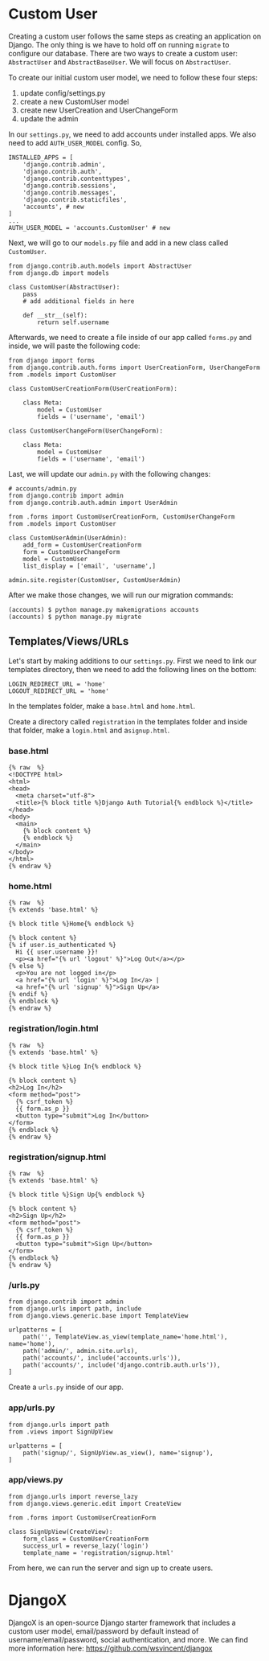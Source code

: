 # Custom User

Creating a custom user follows the same steps as creating an application on Django. The only thing is we have to hold off on running `migrate` to configure our database. There are two ways to create a custom user: `AbstractUser` and `AbstractBaseUser`. We will focus on `AbstractUser`.

To create our initial custom user model, we need to follow these four steps:

1. update config/settings.py
2. create a new CustomUser model
3. create new UserCreation and UserChangeForm
4. update the admin

In our `settings.py`, we need to add accounts under installed apps. We also need to add `AUTH_USER_MODEL` config. So,

```
INSTALLED_APPS = [
    'django.contrib.admin',
    'django.contrib.auth',
    'django.contrib.contenttypes',
    'django.contrib.sessions',
    'django.contrib.messages',
    'django.contrib.staticfiles',
    'accounts', # new
]
...
AUTH_USER_MODEL = 'accounts.CustomUser' # new
```

Next, we will go to our `models.py` file and add in a new class called `CustomUser`.

```
from django.contrib.auth.models import AbstractUser
from django.db import models

class CustomUser(AbstractUser):
    pass
    # add additional fields in here

    def __str__(self):
        return self.username
```

Afterwards, we need to create a file inside of our app called `forms.py` and inside, we will paste the following code:

```
from django import forms
from django.contrib.auth.forms import UserCreationForm, UserChangeForm
from .models import CustomUser

class CustomUserCreationForm(UserCreationForm):

    class Meta:
        model = CustomUser
        fields = ('username', 'email')

class CustomUserChangeForm(UserChangeForm):

    class Meta:
        model = CustomUser
        fields = ('username', 'email')
```

Last, we will update our `admin.py` with the following changes:

```
# accounts/admin.py
from django.contrib import admin
from django.contrib.auth.admin import UserAdmin

from .forms import CustomUserCreationForm, CustomUserChangeForm
from .models import CustomUser

class CustomUserAdmin(UserAdmin):
    add_form = CustomUserCreationForm
    form = CustomUserChangeForm
    model = CustomUser
    list_display = ['email', 'username',]

admin.site.register(CustomUser, CustomUserAdmin)
```
After we make those changes, we will run our migration commands:

```
(accounts) $ python manage.py makemigrations accounts
(accounts) $ python manage.py migrate
```
## Templates/Views/URLs

Let's start by making additions to our `settings.py`. First we need to link our templates directory, then we need to add the following lines on the bottom:

```
LOGIN_REDIRECT_URL = 'home'
LOGOUT_REDIRECT_URL = 'home'
```

In the templates folder, make a `base.html` and `home.html`.

Create a directory called `registration` in the templates folder and inside that folder, make a `login.html` and a`signup.html`. 

### base.html

```
{% raw  %}
<!DOCTYPE html>
<html>
<head>
  <meta charset="utf-8">
  <title>{% block title %}Django Auth Tutorial{% endblock %}</title>
</head>
<body>
  <main>
    {% block content %}
    {% endblock %}
  </main>
</body>
</html>
{% endraw %}
```

### home.html

```
{% raw  %}
{% extends 'base.html' %}

{% block title %}Home{% endblock %}

{% block content %}
{% if user.is_authenticated %}
  Hi {{ user.username }}!
  <p><a href="{% url 'logout' %}">Log Out</a></p>
{% else %}
  <p>You are not logged in</p>
  <a href="{% url 'login' %}">Log In</a> |
  <a href="{% url 'signup' %}">Sign Up</a>
{% endif %}
{% endblock %}
{% endraw %}
```

### registration/login.html

```
{% raw  %}
{% extends 'base.html' %}

{% block title %}Log In{% endblock %}

{% block content %}
<h2>Log In</h2>
<form method="post">
  {% csrf_token %}
  {{ form.as_p }}
  <button type="submit">Log In</button>
</form>
{% endblock %}
{% endraw %}
```

### registration/signup.html

```
{% raw  %}
{% extends 'base.html' %}

{% block title %}Sign Up{% endblock %}

{% block content %}
<h2>Sign Up</h2>
<form method="post">
  {% csrf_token %}
  {{ form.as_p }}
  <button type="submit">Sign Up</button>
</form>
{% endblock %}
{% endraw %}
```

### /urls.py

```
from django.contrib import admin
from django.urls import path, include
from django.views.generic.base import TemplateView

urlpatterns = [
    path('', TemplateView.as_view(template_name='home.html'), name='home'),
    path('admin/', admin.site.urls),
    path('accounts/', include('accounts.urls')),
    path('accounts/', include('django.contrib.auth.urls')),
]
```

Create a `urls.py` inside of our app.

### app/urls.py
```
from django.urls import path
from .views import SignUpView

urlpatterns = [
    path('signup/', SignUpView.as_view(), name='signup'),
]
```

### app/views.py
```
from django.urls import reverse_lazy
from django.views.generic.edit import CreateView

from .forms import CustomUserCreationForm

class SignUpView(CreateView):
    form_class = CustomUserCreationForm
    success_url = reverse_lazy('login')
    template_name = 'registration/signup.html'
```

From here, we can run the server and sign up to create users.

# DjangoX

DjangoX is an open-source Django starter framework that includes a custom user model, email/password by default instead of username/email/password, social authentication, and more. We can find more information here: https://github.com/wsvincent/djangox